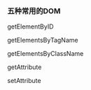 ### 五种常用的DOM

getElementByID

getElementsByTagName

getElementsByClassName

getAttribute

setAttribute